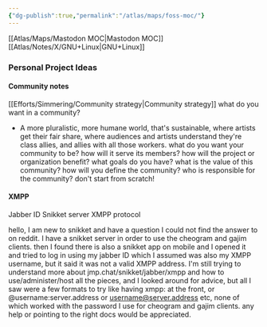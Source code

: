 ```yaml
---
{"dg-publish":true,"permalink":"/atlas/maps/foss-moc/"}
---
```


[[Atlas/Maps/Mastodon MOC\|Mastodon MOC]]
[[Atlas/Notes/X/GNU+Linux\|GNU+Linux]]

### Personal Project Ideas


#### Community notes
[[Efforts/Simmering/Community strategy\|Community strategy]]
what do you want in a community?
- A more pluralistic, more humane world, that's sustainable, where artists get their fair share, where audiences and artists understand they're class allies, and allies with all those workers. 
what do you want your community to be?
how will it serve its members?
how will the project or organization benefit?
what goals do you have?
what is the value of this community?
how will you define the community?
who is responsible for the community?
don't start from scratch!

#### XMPP
Jabber ID
Snikket server
XMPP protocol

hello, I am new to snikket and have a question I could not find the answer to on reddit. I have a snikket server in order to use the cheogram and gajim clients. then I found there is also a snikket app on mobile and I opened it and tried to log in using my jabber ID which I assumed was also my XMPP username, but it said it was not a valid XMPP address. I'm still trying to understand more about jmp.chat/snikket/jabber/xmpp and how to use/administer/host all the pieces, and I looked around for advice, but all I saw were a few formats to try like having xmpp: at the front, or @username:server.address or username@server.address etc, none of which worked with the password I use for cheogram and gajim clients. any help or pointing to the right docs would be appreciated.

